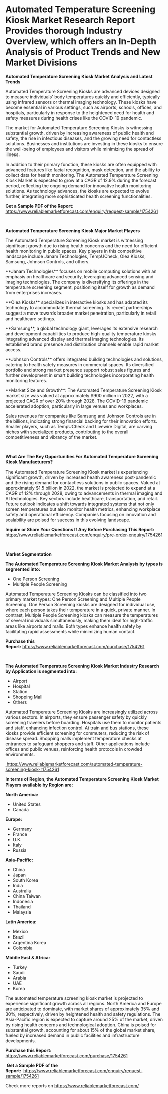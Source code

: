 <p><h1>Automated Temperature Screening Kiosk Market Research Report Provides thorough Industry Overview, which offers an In-Depth Analysis of Product Trends and New Market Divisions</h1></p><p><strong>Automated Temperature Screening Kiosk Market Analysis and Latest Trends</strong></p>
<p><p>Automated Temperature Screening Kiosks are advanced devices designed to measure individuals' body temperatures quickly and efficiently, typically using infrared sensors or thermal imaging technology. These kiosks have become essential in various settings, such as airports, schools, offices, and hospitals, particularly in response to the heightened need for health and safety measures during health crises like the COVID-19 pandemic.</p><p>The market for Automated Temperature Screening Kiosks is witnessing substantial growth, driven by increasing awareness of public health and safety, the rise in infectious diseases, and the growing need for contactless solutions. Businesses and institutions are investing in these kiosks to ensure the well-being of employees and visitors while minimizing the spread of illness. </p><p>In addition to their primary function, these kiosks are often equipped with advanced features like facial recognition, mask detection, and the ability to collect data for health monitoring. The Automated Temperature Screening Kiosk Market is expected to grow at a CAGR of 12.9% during the forecast period, reflecting the ongoing demand for innovative health monitoring solutions. As technology advances, the kiosks are expected to evolve further, integrating more sophisticated health screening functionalities.</p></p>
<p><strong>Get a Sample PDF of the Report:&nbsp;</strong> <a href="https://www.reliablemarketforecast.com/enquiry/request-sample/1754261?utm_campaign=2124&utm_medium=2&utm_source=Github&utm_content=ia&utm_term=18022025&utm_id=automated-temperature-screening-kiosk">https://www.reliablemarketforecast.com/enquiry/request-sample/1754261</a></p>
<p>&nbsp;</p>
<p><strong>Automated Temperature Screening Kiosk Major Market Players</strong></p>
<p><p>The Automated Temperature Screening Kiosk market is witnessing significant growth due to rising health concerns and the need for efficient health monitoring in public spaces. Key players in this competitive landscape include Janam Technologies, TempUCheck, Olea Kiosks, Samsung, Johnson Controls, and others. </p><p>**Janam Technologies** focuses on mobile computing solutions with an emphasis on healthcare and security, leveraging advanced sensing and imaging technologies. The company is diversifying its offerings in the temperature screening segment, positioning itself for growth as demand from enterprises increases.</p><p>**Olea Kiosks** specializes in interactive kiosks and has adapted its technology to accommodate thermal screening. Its recent partnerships suggest a move towards broader market penetration, particularly in retail and healthcare settings.</p><p>**Samsung**, a global technology giant, leverages its extensive research and development capabilities to produce high-quality temperature kiosks integrating advanced display and thermal imaging technologies. Its established brand presence and distribution channels enable rapid market access.</p><p>**Johnson Controls** offers integrated building technologies and solutions, catering to health safety measures in commercial spaces. Its diversified portfolio and strong market presence support robust sales figures and further development in smart building technologies incorporating health monitoring features.</p><p>**Market Size and Growth**: The Automated Temperature Screening Kiosk market size was valued at approximately $900 million in 2022, with a projected CAGR of over 20% through 2028. The COVID-19 pandemic accelerated adoption, particularly in large venues and workplaces.</p><p>Sales revenues for companies like Samsung and Johnson Controls are in the billions, indicating strong financial backing for their innovation efforts. Smaller players, such as TempUCheck and Livewire Digital, are carving niches with specialized products, contributing to the overall competitiveness and vibrancy of the market.</p></p>
<p>&nbsp;</p>
<p><strong>What Are The Key Opportunities For Automated Temperature Screening Kiosk Manufacturers?</strong></p>
<p><p>The Automated Temperature Screening Kiosk market is experiencing significant growth, driven by increased health awareness post-pandemic and the rising demand for contactless solutions in public spaces. Valued at approximately $1.5 billion in 2022, the market is projected to expand at a CAGR of 12% through 2028, owing to advancements in thermal imaging and AI technologies. Key sectors include healthcare, transportation, and retail. Future outlook indicates a shift towards integrated systems that not only screen temperatures but also monitor health metrics, enhancing workplace safety and operational efficiency. Companies focusing on innovation and scalability are poised for success in this evolving landscape.</p></p>
<p><strong>Inquire or Share Your Questions If Any Before Purchasing This Report:</strong> <a href="https://www.reliablemarketforecast.com/enquiry/pre-order-enquiry/1754261?utm_campaign=2124&utm_medium=2&utm_source=Github&utm_content=ia&utm_term=18022025&utm_id=automated-temperature-screening-kiosk">https://www.reliablemarketforecast.com/enquiry/pre-order-enquiry/1754261</a></p>
<p>&nbsp;</p>
<p><strong>Market Segmentation</strong></p>
<p><strong>The Automated Temperature Screening Kiosk Market Analysis by types is segmented into:</strong></p>
<p><ul><li>One Person Screening</li><li>Multiple People Screening</li></ul></p>
<p><p>Automated Temperature Screening Kiosks can be classified into two primary market types: One Person Screening and Multiple People Screening. One Person Screening kiosks are designed for individual use, where each person takes their temperature in a quick, private manner. In contrast, Multiple People Screening kiosks can measure the temperatures of several individuals simultaneously, making them ideal for high-traffic areas like airports and malls. Both types enhance health safety by facilitating rapid assessments while minimizing human contact.</p></p>
<p><strong>Purchase this Report:&nbsp;</strong><a href="https://www.reliablemarketforecast.com/purchase/1754261?utm_campaign=2124&utm_medium=2&utm_source=Github&utm_content=ia&utm_term=18022025&utm_id=automated-temperature-screening-kiosk">https://www.reliablemarketforecast.com/purchase/1754261</a></p>
<p>&nbsp;</p>
<p><strong>The Automated Temperature Screening Kiosk Market Industry Research by Application is segmented into:</strong></p>
<p><ul><li>Airport</li><li>Hospital</li><li>Station</li><li>Shopping Mall</li><li>Others</li></ul></p>
<p><p>Automated Temperature Screening Kiosks are increasingly utilized across various sectors. In airports, they ensure passenger safety by quickly screening travelers before boarding. Hospitals use them to monitor patients and staff, enhancing infection control. At train and bus stations, these kiosks provide efficient screening for commuters, reducing the risk of disease spread. Shopping malls implement temperature checks at entrances to safeguard shoppers and staff. Other applications include offices and public venues, reinforcing health protocols in crowded environments.</p></p>
<p><a href="https://www.reliablemarketforecast.com/automated-temperature-screening-kiosk-r1754261?utm_campaign=2124&utm_medium=2&utm_source=Github&utm_content=ia&utm_term=18022025&utm_id=automated-temperature-screening-kiosk">&nbsp;https://www.reliablemarketforecast.com/automated-temperature-screening-kiosk-r1754261</a></p>
<p><strong>In terms of Region, the Automated Temperature Screening Kiosk Market Players available by Region are:</strong></p>
<p>
    <p> <strong> North America: </strong>
        <ul>
            <li>United States</li>
            <li>Canada</li>
        </ul>
        </p> 
    <p> <strong> Europe: </strong>
        <ul>
            <li>Germany</li>
            <li>France</li>
            <li>U.K.</li>
            <li>Italy</li>
            <li>Russia</li>
        </ul>
        </p> 
    <p> <strong> Asia-Pacific: </strong>
        <ul>
            <li>China</li>
            <li>Japan</li>
            <li>South Korea</li>
            <li>India</li>
            <li>Australia</li>
            <li>China Taiwan</li>
            <li>Indonesia</li>
            <li>Thailand</li>
            <li>Malaysia</li>
        </ul>
        </p> 
    <p> <strong> Latin America: </strong>
        <ul>
            <li>Mexico</li>
            <li>Brazil</li>
            <li>Argentina Korea</li>
            <li>Colombia</li>
        </ul>
        </p> 
    <p> <strong> Middle East & Africa: </strong>
        <ul>
            <li>Turkey</li>
            <li>Saudi</li>
            <li>Arabia</li>
            <li>UAE</li>
            <li>Korea</li>
        </ul>
    </p>
    </p>
<p><p>The automated temperature screening kiosk market is projected to experience significant growth across all regions. North America and Europe are anticipated to dominate, with market shares of approximately 35% and 30%, respectively, driven by heightened health and safety regulations. The Asia-Pacific region is expected to capture around 25% of the market, driven by rising health concerns and technological adoption. China is poised for substantial growth, accounting for about 15% of the global market share, fueled by increased demand in public facilities and infrastructure developments.</p></p>
<p><strong>Purchase this Report: </strong><a href="https://www.reliablemarketforecast.com/purchase/1754261?utm_campaign=2124&utm_medium=2&utm_source=Github&utm_content=ia&utm_term=18022025&utm_id=automated-temperature-screening-kiosk">https://www.reliablemarketforecast.com/purchase/1754261</a></p>
<p>&nbsp;<strong>Get a Sample PDF of the Report:&nbsp;&nbsp;</strong><a href="https://www.reliablemarketforecast.com/enquiry/request-sample/1754261?utm_campaign=2124&utm_medium=2&utm_source=Github&utm_content=ia&utm_term=18022025&utm_id=automated-temperature-screening-kiosk">https://www.reliablemarketforecast.com/enquiry/request-sample/1754261</a></p>
<p><strong></strong></p>
<p>Check more reports on <a href="https://www.reliablemarketforecast.com/?utm_campaign=2124&utm_medium=2&utm_source=Github&utm_content=ia&utm_term=18022025&utm_id=automated-temperature-screening-kiosk">https://www.reliablemarketforecast.com/</a></p>